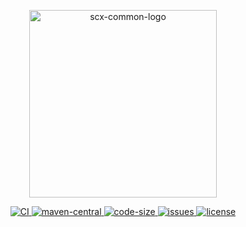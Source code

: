 <p align="center">
    <img src="https://scx.cool/scx-logo/scx-common-logo.svg" width="300px" alt="scx-common-logo"/>
</p>
<p align="center">
    <a target="_blank" href="https://github.com/scx-projects/scx-common/actions/workflows/ci.yml">
        <img src="https://github.com/scx-projects/scx-common/actions/workflows/ci.yml/badge.svg" alt="CI"/>
    </a>
    <a target="_blank" href="https://central.sonatype.com/artifact/cool.scx/scx-common">
        <img src="https://img.shields.io/maven-central/v/cool.scx/scx-common?color=ff69b4" alt="maven-central"/>
    </a>
    <a target="_blank" href="https://github.com/scx-projects/scx-common">
        <img src="https://img.shields.io/github/languages/code-size/scx-projects/scx-common?color=orange" alt="code-size"/>
    </a>
    <a target="_blank" href="https://github.com/scx-projects/scx-common/issues">
        <img src="https://img.shields.io/github/issues/scx-projects/scx-common" alt="issues"/>
    </a>
    <a target="_blank" href="https://github.com/scx-projects/scx-common/blob/master/LICENSE">
        <img src="https://img.shields.io/github/license/scx-projects/scx-common" alt="license"/>
    </a>
</p>
